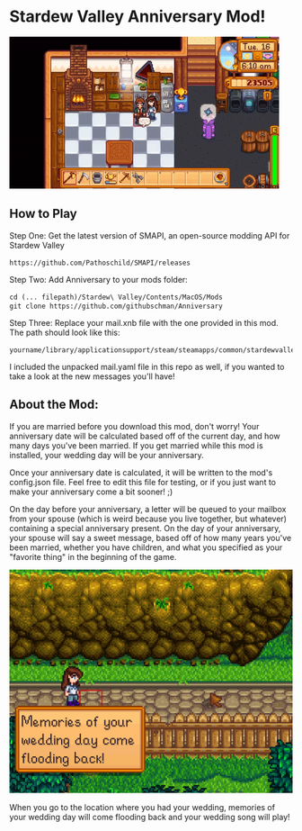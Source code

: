 # Stardew Valley Anniversary Mod!

![mod in the wild](https://raw.githubusercontent.com/githubschman/Anniversary/master/Anniversary/images/HappyAnniversaryBabe.gif)

## How to Play

Step One:
Get the latest version of SMAPI, an open-source modding API for Stardew Valley 
```
https://github.com/Pathoschild/SMAPI/releases
```

Step Two: Add Anniversary to your mods folder:
```
cd (... filepath)/Stardew\ Valley/Contents/MacOS/Mods
git clone https://github.com/githubschman/Anniversary
```

Step Three: Replace your mail.xnb file with the one provided in this mod. The path should look like this:

```
yourname/library/applicationsupport/steam/steamapps/common/stardewvalley/contents/resources/content/data/mail.xnb
```

I included the unpacked mail.yaml file in this repo as well, if you wanted to take a look at the new messages you'll have!


## About the Mod:

If you are married before you download this mod, don't worry! Your anniversary date will be calculated based off of the current day, and how many days you've been married. If you get married while this mod is installed, your wedding day will be your anniversary. 


Once your anniversary date is calculated, it will be written to the mod's config.json file. Feel free to edit this file for testing, or if you just want to make your anniversary come a bit sooner! ;) 


On the day before your anniversary, a letter will be queued to your mailbox from your spouse (which is weird because you live together, but whatever) containing a special anniversary present. On the day of your anniversary, your spouse will say a sweet message, based off of how many years you've been married, whether you have children, and what you specified as your "favorite thing" in the beginning of the game. 


![mod in the wild](https://raw.githubusercontent.com/githubschman/Anniversary/master/Anniversary/images/WeddingMemories.png)


When you go to the location where you had your wedding, memories of your wedding day will come flooding back and your wedding song will play!